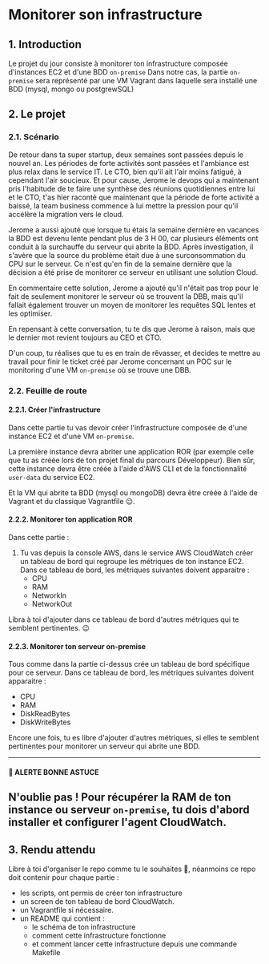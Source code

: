 # Monitorer son infrastructure

## 1. Introduction
Le projet du jour consiste à monitorer ton infrastructure composée d'instances EC2 et d'une BDD `on-premise`
Dans notre cas, la partie `on-premise` sera représenté par une VM Vagrant dans laquelle sera installé une BDD (mysql, mongo ou postgrewSQL)

## 2. Le projet
### 2.1. Scénario

De retour dans ta super startup, deux semaines sont passées depuis le nouvel an. Les périodes de forte activités sont passées et l'ambiance est plus relax dans le service IT.
Le CTO, bien qu'il ait l'air moins fatigué, à cependant l'air soucieux. 
Et pour cause, Jerome le devops qui a maintenant pris l'habitude de te faire une synthèse des réunions quotidiennes entre lui et le CTO,
t'as hier raconté que maintenant que la période de forte activité a baissé, 
la team business commence à lui mettre la pression pour qu'il accélère la migration vers le cloud.

Jerome a aussi ajouté que lorsque tu étais la semaine dernière en vacances la BDD est devenu lente pendant plus de 3 H 00, 
car plusieurs éléments ont conduit à la surchauffe du serveur qui abrite la BDD.
Après investigation, il s'avère que la source du problème était due à une surconsommation du CPU sur le serveur.
Ce n'est qu'en fin de la semaine dernière que la décision a été prise 
de monitorer ce serveur en utilisant une solution Cloud.

En commentaire cette solution, Jerome a ajouté qu'il n'était pas trop pour le fait de seulement monitorer le serveur où se trouvent la DBB, 
mais qu'il fallait également trouver un moyen de monitorer les requêtes SQL lentes et les optimiser.

En repensant à cette conversation, tu te dis que Jerome à raison,
mais que le dernier mot revient toujours au CEO et CTO.

D'un coup, tu réalises que tu es en train de rêvasser, 
et decides te mettre au travail pour finir le ticket créé par Jerome concernant 
un POC sur le monitoring d'une VM `on-premise` où se trouve une DBB.

### 2.2. Feuille de route
#### 2.2.1. Créer l'infrastructure
Dans cette partie tu vas devoir créer l'infrastructure composée de d'une instance EC2 et d'une VM `on-premise`.

La première instance devra abriter une application ROR (par exemple celle que tu as créée lors de ton projet final du parcours Développeur).
Bien sûr, cette instance devra être créée à l'aide d'AWS CLI et de la fonctionnalité `user-data` du service EC2.

Et la VM qui abrite ta BDD (mysql ou mongoDB) devra être créée à l'aide de Vagrant et du classique Vagrantfile 😉.


#### 2.2.2. Monitorer ton application ROR
Dans cette partie : 
1. Tu vas depuis la console AWS, dans le service AWS CloudWatch créer 
   un tableau de bord qui regroupe les métriques de ton instance EC2.  
   Dans ce tableau de bord, les métriques suivantes doivent apparaitre :
   - CPU
   - RAM
   - NetworkIn
   - NetworkOut

Libra à toi d'ajouter dans ce tableau de bord d'autres métriques qui te semblent pertinentes. 😉

#### 2.2.3. Monitorer ton serveur on-premise
Tous comme dans la partie ci-dessus crée un tableau de bord spécifique pour ce serveur.
Dans ce tableau de bord, les métriques suivantes doivent apparaitre :
- CPU
- RAM
- DiskReadBytes
- DiskWriteBytes

Encore une fois, tu es libre d'ajouter d'autres métriques,
si elles te semblent pertinentes pour monitorer un serveur qui abrite une BDD.

---
#### 🚀 ALERTE BONNE ASTUCE
N'oublie pas ! 
Pour récupérer la RAM de ton instance ou serveur `on-premise`, 
tu dois d'abord installer et configurer l'agent CloudWatch. 
---


## 3. Rendu attendu
Libre à toi d'organiser le repo comme tu le souhaites 🙂, 
néanmoins ce repo doit contenir pour chaque partie :
- les scripts, ont permis de créer ton infrastructure
- un screen de ton tableau de bord CloudWatch.
- un Vagrantfile si nécessaire.
- un README qui contient : 
  - le schéma de ton infrastructure 
  - comment cette infrastructure fonctionne
  - et comment lancer cette infrastructure depuis une commande Makefile



